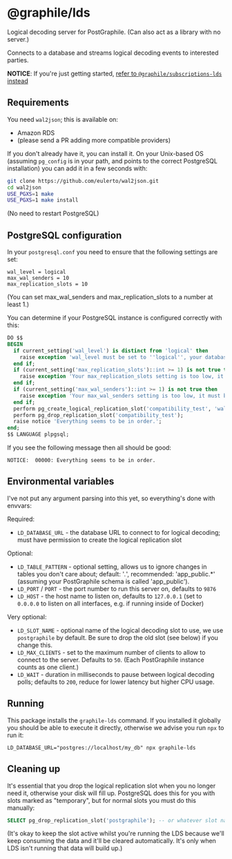 # @graphile/lds

Logical decoding server for PostGraphile. (Can also act as a library with no server.)

Connects to a database and streams logical decoding events to interested parties.

**NOTICE**: If you're just getting started, [refer to `@graphile/subscriptions-lds` instead](https://www.npmjs.com/package/@graphile/subscriptions-lds)

## Requirements

You need `wal2json`; this is available on:

- Amazon RDS
- (please send a PR adding more compatible providers)

If you don't already have it, you can install it. On your Unix-based OS (assuming `pg_config` is in your path, and points to the correct PostgreSQL installation) you can add it in a few seconds with:

```bash
git clone https://github.com/eulerto/wal2json.git
cd wal2json
USE_PGXS=1 make
USE_PGXS=1 make install
```

(No need to restart PostgreSQL)

## PostgreSQL configuration

In your `postgresql.conf` you need to ensure that the following settings are set:

```
wal_level = logical
max_wal_senders = 10
max_replication_slots = 10
```

(You can set max_wal_senders and max_replication_slots to a number at least 1.)

You can determine if your PostgreSQL instance is configured correctly with this:

```sql
DO $$
BEGIN
  if current_setting('wal_level') is distinct from 'logical' then
    raise exception 'wal_level must be set to ''logical'', your database has it set to ''%''. Please edit your `%` file and restart PostgreSQL.', current_setting('wal_level'), current_setting('config_file');
  end if;
  if (current_setting('max_replication_slots')::int >= 1) is not true then
    raise exception 'Your max_replication_slots setting is too low, it must be greater than 1. Please edit your `%` file and restart PostgreSQL.', current_setting('config_file');
  end if;
  if (current_setting('max_wal_senders')::int >= 1) is not true then
    raise exception 'Your max_wal_senders setting is too low, it must be greater than 1. Please edit your `%` file and restart PostgreSQL.', current_setting('config_file');
  end if;
  perform pg_create_logical_replication_slot('compatibility_test', 'wal2json');
  perform pg_drop_replication_slot('compatibility_test');
  raise notice 'Everything seems to be in order.';
end;
$$ LANGUAGE plpgsql;
```

If you see the following message then all should be good:

```
NOTICE:  00000: Everything seems to be in order.
```

## Environmental variables

I've not put any argument parsing into this yet, so everything's done with envvars:

Required:

- `LD_DATABASE_URL` - the database URL to connect to for logical decoding; must have permission to create the logical replication slot

Optional:

- `LD_TABLE_PATTERN` - optional setting, allows us to ignore changes in tables you don't care about; default: '_._', recommended: 'app_public.\*' (assuming your PostGraphile schema is called 'app_public').
- `LD_PORT` / `PORT` - the port number to run this server on, defaults to `9876`
- `LD_HOST` - the host name to listen on, defaults to `127.0.0.1` (set to `0.0.0.0` to listen on all interfaces, e.g. if running inside of Docker)

Very optional:

- `LD_SLOT_NAME` - optional name of the logical decoding slot to use, we use `postgraphile` by default. Be sure to drop the old slot (see below) if you change this.
- `LD_MAX_CLIENTS` - set to the maximum number of clients to allow to connect to the server. Defaults to `50`. (Each PostGraphile instance counts as one client.)
- `LD_WAIT` - duration in milliseconds to pause between logical decoding polls; defaults to `200`, reduce for lower latency but higher CPU usage.

## Running

This package installs the `graphile-lds` command. If you installed it globally you should be able to execute it directly, otherwise we advise you run `npx` to run it:

`LD_DATABASE_URL="postgres://localhost/my_db" npx graphile-lds`

## Cleaning up

It's essential that you drop the logical replication slot when you no longer
need it, otherwise your disk will fill up. PostgreSQL does this for you with
slots marked as "temporary", but for normal slots you must do this manually:

```sql
SELECT pg_drop_replication_slot('postgraphile'); -- or whatever slot name you were using.
```

(It's okay to keep the slot active whilst you're running the LDS because
we'll keep consuming the data and it'll be cleared automatically. It's only
when LDS isn't running that data will build up.)
